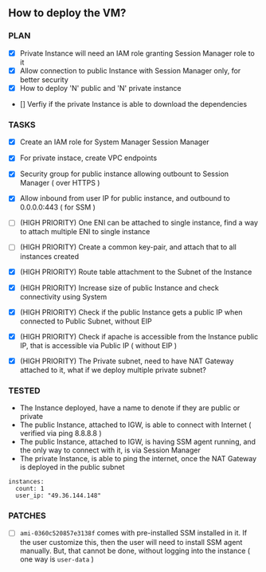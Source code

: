 ## How to deploy the VM?

### PLAN
- [x] Private Instance will need an IAM role granting Session Manager role to it
- [x] Allow connection to public Instance with Session Manager only, for better security
- [x] How to deploy 'N' public and 'N' private instance
- [] Verfiy if the private Instance is able to download the dependencies
<!--- [] Test Configuration with three Instances-->

### TASKS
- [x] Create an IAM role for System Manager Session Manager
- [x] For private instace, create VPC endpoints
- [x] Security group for public instance allowing outbount to Session Manager ( over HTTPS )
- [x] Allow inbound from user IP for public instance, and outbound to 0.0.0.0:443 ( for SSM )

- [ ] (HIGH PRIORITY) One ENI can be attached to single instance, find a way to attach multiple ENI to single instance
- [ ] (HIGH PRIORITY) Create a common key-pair, and attach that to all instances created
- [x] (HIGH PRIORITY) Route table attachment to the Subnet of the Instance
- [x] (HIGH PRIORITY) Increase size of public Instance and check connectivity using System
- [x] (HIGH PRIORITY) Check if the public Instance gets a public IP when connected to Public Subnet, without EIP
- [x] (HIGH PRIORITY) Check if apache is accessible from the Instance public IP, that is accessible via Public IP ( without EIP )
- [x] (HIGH PRIORITY) The Private subnet, need to have NAT Gateway attached to it, what if we deploy multiple private subnet?

### TESTED
- The Instance deployed, have a name to denote if they are public or private
- The public Instance, attached to IGW, is able to connect with Internet ( verified via ping 8.8.8.8 )
- The public Instance, attached to IGW, is having SSM agent running, and the only way to connect with it, is via Session Manager
- The private Instance, is able to ping the internet, once the NAT Gateway is deployed in the public subnet

```
instances:
  count: 1
  user_ip: "49.36.144.148"
```


### PATCHES
- [ ] `ami-0360c520857e3138f` comes with pre-installed SSM installed in it. If the user customize this, then the user will need to install SSM agent manually. But, that cannot be done, without logging into the instance ( one way is `user-data` )
